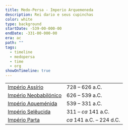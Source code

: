 ```yaml
---
title: Medo-Persa - Imperio Arquemeneda
description: Rei dario e seus cupinchas
color: white
type: background
startDate: -539-00-000-00
endDate: -331-00-000-00
era: ac
path: ""
tags:
  - timeline
  - medopersa
  - time
  - org
showOnTimeline: true
---
```


|||
|---|---|
|[Império Assírio](https://pt.wikipedia.org/wiki/Imp%C3%A9rio_Ass%C3%ADrio "Império Assírio")|728 – 626 a.C.|
|[Império Neobabilónico](https://pt.wikipedia.org/wiki/Imp%C3%A9rio_Neobabil%C3%B4nico "Império Neobabilônico")|626 – 539 a.C.|
|[Império Aqueménida](https://pt.wikipedia.org/wiki/Imp%C3%A9rio_Aquem%C3%AAnida "Império Aquemênida")|539 – 331 a.C.|
|[Império Selêucida](https://pt.wikipedia.org/wiki/Imp%C3%A9rio_Sel%C3%AAucida "Império Selêucida")|311 – _ca_ 141 a.C.|
|[Império Parta](https://pt.wikipedia.org/wiki/Imp%C3%A9rio_Parta "Império Parta")|_ca_ 141 a.C. – 224 d.C.|